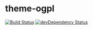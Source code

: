 theme-ogpl
==========
[![Build Status](https://travis-ci.org/wet-boew/theme-ogpl.svg?branch=master)](https://travis-ci.org/wet-boew/theme-gcwu-fegc)
[![devDependency Status](https://david-dm.org/wet-boew/theme-ogpl/dev-status.svg)](https://david-dm.org/wet-boew/wet-boew#info=devDependencies)
